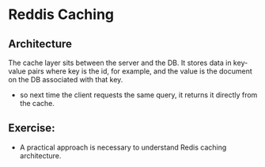 # Reddis Caching

## Architecture
The cache layer sits between the server and the DB.  It stores data in key-value pairs where key is the id, for example, and the value is the document on the DB associated with that key.
- so next time the client requests the same query, it returns it directly from the cache.

## Exercise:
- A practical approach is necessary to understand Redis caching architecture.